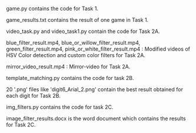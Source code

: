 game.py contains the code for Task 1.

game_results.txt contains the result of one game in Task 1.



video_task.py and video_task1.py contain the code for Task 2A.

blue_filter_result.mp4, blue_or_willow_filter_result.mp4, green_filter_result.mp4, pink_or_white_filter_result.mp4 : Modified videos of HSV Color detection and custom color filters for Task 2A.

mirror_video_result.mp4 : Mirror-video for Task 2A.




template_matching.py contains the code for task 2B.

20 '.png' files like 'digit6_Arial_2.png' contain the best result obtained for each digit for Task 2B.




img_filters.py contains the code for task 2C.

image_filter_results.docx is the word document which contains the results for Task 2C.
